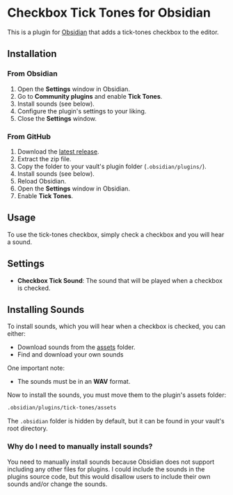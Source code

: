 # Checkbox Tick Tones for Obsidian

This is a plugin for [Obsidian](https://obsidian.md/) that adds a tick-tones checkbox to the editor.

## Installation

### From Obsidian

1. Open the **Settings** window in Obsidian.
2. Go to **Community plugins** and enable **Tick Tones**.
3. Install sounds (see below).
4. Configure the plugin's settings to your liking.
5. Close the **Settings** window.

### From GitHub

1. Download the [latest release](https://codeberg.org/DontBlameMe/Tick-Tones/releases/latest).
2. Extract the zip file.
3. Copy the folder to your vault's plugin folder (`.obsidian/plugins/`).
4. Install sounds (see below).
5. Reload Obsidian.
6. Open the **Settings** window in Obsidian.
7. Enable **Tick Tones**.

## Usage

To use the tick-tones checkbox, simply check a checkbox and you will hear a sound.

## Settings

- **Checkbox Tick Sound**: The sound that will be played when a checkbox is checked.

## Installing Sounds

To install sounds, which you will hear when a checkbox is checked, you can either:

- Download sounds from the [assets](https://github.com/DontBlameMe99/Tick-Tones/tree/master/assets) folder.
- Find and download your own sounds

One important note:

- The sounds must be in an **WAV** format.

Now to install the sounds, you must move them to the plugin's assets folder:

```bash
.obsidian/plugins/tick-tones/assets
```

The `.obsidian` folder is hidden by default, but it can be found in your vault's root directory.

### Why do I need to manually install sounds?

You need to manually install sounds because Obsidian does not support including any other files for plugins.
I could include the sounds in the plugins source code, but this would disallow users to include their own sounds and/or change the sounds.
